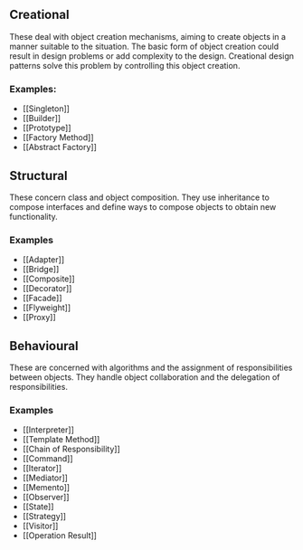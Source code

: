## Creational
These deal with object creation mechanisms, aiming to create objects in a manner suitable to the situation. The basic form of object creation could result in design problems or add complexity to the design. Creational design patterns solve this problem by controlling this object creation.
### Examples:
- [[Singleton]]
- [[Builder]]
- [[Prototype]]
- [[Factory Method]]
- [[Abstract Factory]]
## Structural
These concern class and object composition. They use inheritance to compose interfaces and define ways to compose objects to obtain new functionality.
### Examples
- [[Adapter]]
- [[Bridge]]
- [[Composite]]
- [[Decorator]]
- [[Facade]]
- [[Flyweight]]
- [[Proxy]]
## Behavioural
These are concerned with algorithms and the assignment of responsibilities between objects. They handle object collaboration and the delegation of responsibilities.
### Examples
- [[Interpreter]]
- [[Template Method]]
- [[Chain of Responsibility]]
- [[Command]]
- [[Iterator]]
- [[Mediator]]
- [[Memento]]
- [[Observer]]
- [[State]]
- [[Strategy]]
- [[Visitor]]
- [[Operation Result]]